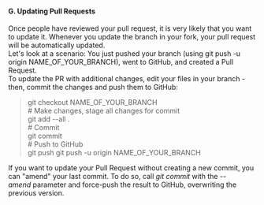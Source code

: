 <h4><b>G.	Updating Pull Requests</b></h4>
<p>Once people have reviewed your pull request, it is very likely  that you want to update it. Whenever you update the branch in your fork, your  pull request will be automatically updated.<br>
  Let's look at a scenario: You just pushed  your branch (using&nbsp;git push -u origin NAME_OF_YOUR_BRANCH), went to GitHub, and created a Pull Request.<br>
  To update the PR with additional changes, edit your files in  your branch - then, commit the changes and push them to GitHub:<br>
<div>
  <blockquote>
    <p>git checkout NAME_OF_YOUR_BRANCH<br>
      # Make changes, stage all changes for commit<br>
      git add --all .<br>
      # Commit<br>
      git commit<br>
      # Push to GitHub<br>
      git push git push -u origin NAME_OF_YOUR_BRANCH</p>
  </blockquote>
</div>
<p>If you want to update your Pull Request  without creating a new commit, you can &quot;amend&quot; your last commit. To  do so, call&nbsp;<em>git commit</em><em>&nbsp;</em>with  the&nbsp;<em>--amend</em><em>&nbsp;</em>parameter  and force-push the result to GitHub, overwriting the previous version.</p>

